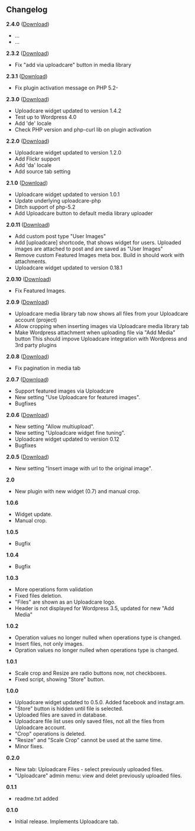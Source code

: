 ## Changelog

**2.4.0** ([Download](http://downloads.wordpress.org/plugin/uploadcare.2.4.0.zip))
* ...
* ...

**2.3.2** ([Download](http://downloads.wordpress.org/plugin/uploadcare.2.3.2.zip))
* Fix "add via uploadcare" button in media library

**2.3.1** ([Download](http://downloads.wordpress.org/plugin/uploadcare.2.3.1.zip))
* Fix plugin activation message on PHP 5.2-

**2.3.0** ([Download](http://downloads.wordpress.org/plugin/uploadcare.2.3.0.zip))
* Uploadcare widget updated to version 1.4.2
* Test up to Wordpress 4.0
* Add 'de' locale
* Check PHP version and php-curl lib on plugin activation

**2.2.0** ([Download](http://downloads.wordpress.org/plugin/uploadcare.2.2.0.zip))
* Uploadcare widget updated to version 1.2.0
* Add Flickr support
* Add 'da' locale
* Add source tab setting

**2.1.0** ([Download](http://downloads.wordpress.org/plugin/uploadcare.2.1.0.zip))
* Uploadcare widget updated to version 1.0.1
* Update underlying uploadcare-php
* Ditch support of php-5.2
* Add Uploadcare button to default media library uploader

**2.0.11** ([Download](http://downloads.wordpress.org/plugin/uploadcare.2.0.11.zip))
* Add custom post type "User Images"
* Add [uploadcare] shortcode, that shows widget for users. Uploaded images are attached to post
  and are saved as "User Images"
* Remove custom Featured Images meta box. Build in should work with attachments.
* Uploadcare widget updated to version 0.18.1

**2.0.10** ([Download](http://downloads.wordpress.org/plugin/uploadcare.2.0.10.zip))
* Fix Featured Images.

**2.0.9** ([Download](http://downloads.wordpress.org/plugin/uploadcare.2.0.9.zip))
* Uploadcare media library tab now shows all files from your Uploadcare account (project)
* Allow cropping when inserting images via Uploadcare media library tab
* Make Wordpress attachment when uploading file via "Add Media" button
  This should impove Uploadcare integration with Wordpress and 3rd party plugins

**2.0.8** ([Download](http://downloads.wordpress.org/plugin/uploadcare.2.0.8.zip))
* Fix pagination in media tab

**2.0.7** ([Download](http://downloads.wordpress.org/plugin/uploadcare.2.0.7.zip))
* Support featured images via Uploadcare
* New setting "Use Uploadcare for featured images".
* Bugfixes

**2.0.6** ([Download](http://downloads.wordpress.org/plugin/uploadcare.2.0.6.zip))
* New setting "Allow multiupload".
* New setting "Uploadcare widget fine tuning".
* Uploadcare widget updated to version 0.12
* Bugfixes

**2.0.5** ([Download](http://downloads.wordpress.org/plugin/uploadcare.2.0.5.zip))
* New setting "Insert image with url to the original image".

**2.0**
* New plugin with new widget (0.7) and manual crop.

**1.0.6**
* Widget update.
* Manual crop.

**1.0.5**
* Bugfix

**1.0.4**
* Bugfix

**1.0.3**
* More operations form validation
* Fixed files deletion.
* "Files" are shown as an Uploadcare logo.
* Header is not displayed for Wordpress 3.5, updated for new "Add Media"

**1.0.2**
* Operation values no longer nulled when operations type is changed.
* Insert files, not only images.
* Opration values no longer nulled when operations type is changed.

**1.0.1**
* Scale crop and Resize are radio buttons now, not checkboxes.
* Fixed script, showing "Store" button.

**1.0.0**
* Uploadcare widget updated to 0.5.0. Added facebook and instagr.am.
* "Store" button is hidden until file is selected.
* Uploaded files are saved in database.
* Uploadcare file list uses only saved files, not all the files from Uploadcare account.
* "Crop" operations is deleted.
* "Resize" and "Scale Crop" cannot be used at the same time.
* Minor fixes.

**0.2.0**
* New tab: Uploadcare Files - select previously uploaded files.
* "Uploadcare" admin menu: view and delet previously uploaded files.

**0.1.1**
* readme.txt added

**0.1.0**
* Initial release. Implements Uploadcare tab.
